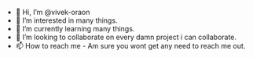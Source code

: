 - 👋 Hi, I’m @vivek-oraon
- 👀 I’m interested in many things. 
- 🌱 I’m currently learning many things. 
- 💞️ I’m looking to collaborate on every damn project i can collaborate. 
- 📫 How to reach me - Am sure you wont get any need to reach me out.

<!---
vivek-oraon/vivek-oraon is a ✨ special ✨ repository because its `README.md` (this file) appears on your GitHub profile.
You can click the Preview link to take a look at your changes.
--->
